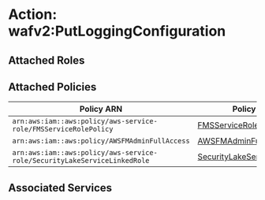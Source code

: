 # Action: wafv2:PutLoggingConfiguration

## Attached Roles

## Attached Policies

| Policy ARN | Policy Name |
|------------|-------------|
| `arn:aws:iam::aws:policy/aws-service-role/FMSServiceRolePolicy` | [FMSServiceRolePolicy](../policies.md#fmsservicerolepolicy) |
| `arn:aws:iam::aws:policy/AWSFMAdminFullAccess` | [AWSFMAdminFullAccess](../policies.md#awsfmadminfullaccess) |
| `arn:aws:iam::aws:policy/aws-service-role/SecurityLakeServiceLinkedRole` | [SecurityLakeServiceLinkedRole](../policies.md#securitylakeservicelinkedrole) |

## Associated Services

